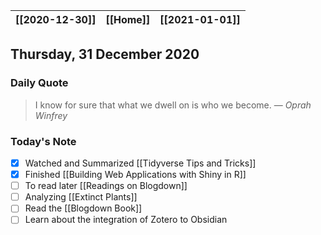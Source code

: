 | [[2020-12-30]] | [[Home]] | [[2021-01-01]] |
| :------------: | :------: | :------------: |

## Thursday, 31 December 2020

### Daily Quote
> I know for sure that what we dwell on is who we become.
> &mdash; <cite>Oprah Winfrey</cite>

### Today's Note

- [x] Watched and Summarized [[Tidyverse Tips and Tricks]]
- [x] Finished [[Building Web Applications with Shiny in R]]
- [ ] To read later [[Readings on Blogdown]]
- [ ] Analyzing [[Extinct Plants]]
- [ ] Read the [[Blogdown Book]]
- [ ] Learn about the integration of Zotero to Obsidian